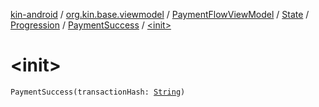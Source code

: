 [kin-android](../../../../../index.md) / [org.kin.base.viewmodel](../../../../index.md) / [PaymentFlowViewModel](../../../index.md) / [State](../../index.md) / [Progression](../index.md) / [PaymentSuccess](index.md) / [&lt;init&gt;](./-init-.md)

# &lt;init&gt;

`PaymentSuccess(transactionHash: `[`String`](https://kotlinlang.org/api/latest/jvm/stdlib/kotlin/-string/index.html)`)`